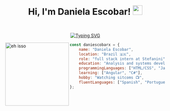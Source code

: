 <h1 align="center">
Hi, I'm Daniela Escobar!
  <img src="https://media.giphy.com/media/hvRJCLFzcasrR4ia7z/giphy.gif" width="30"></h1>
<br/>

<p align="center">
  <a href="https://git.io/typing-svg"><img src="https://readme-typing-svg.demolab.com?font=Poppins&weight=500&duration=4000&pause=100&color=8900F7&background=FF000000&center=true&random=false&width=435&lines=Analysis+and+Systems+Development;Full+Stack+Developer;Always+learning+new+things" alt="Typing SVG" /></a>
</p>

<img align="left" src="https://github.com/daniescobarx/daniescobarx/blob/main/gifreadme.gif" alt="eh isso" width="200" />

```javascript
const daniescobarx = {
    name: "Daniela Escobar",
    location: "Brazil 🇧🇷",
    role: "full stack intern at Stefanini",
    education: "Analysis and systems development @ SPTECH 🎓",
    programmingLanguages: ["HTML/CSS", "JavaScript", "Java"],
    learning: ["Angular", "C#"],
    hobby: "Watching sitcoms 📺", 
    fluentLanguages: ["Spanish", "Portuguese"]
};
```

